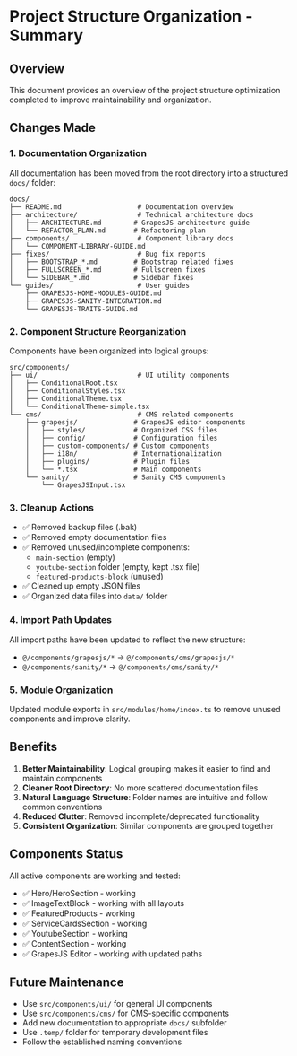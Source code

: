 # Project Structure Organization - Summary

## Overview
This document provides an overview of the project structure optimization completed to improve maintainability and organization.

## Changes Made

### 1. Documentation Organization
All documentation has been moved from the root directory into a structured `docs/` folder:

```
docs/
├── README.md                   # Documentation overview
├── architecture/               # Technical architecture docs
│   ├── ARCHITECTURE.md        # GrapesJS architecture guide  
│   └── REFACTOR_PLAN.md       # Refactoring plan
├── components/                 # Component library docs
│   └── COMPONENT-LIBRARY-GUIDE.md
├── fixes/                      # Bug fix reports
│   ├── BOOTSTRAP_*.md         # Bootstrap related fixes
│   ├── FULLSCREEN_*.md        # Fullscreen fixes
│   └── SIDEBAR_*.md           # Sidebar fixes
└── guides/                     # User guides
    ├── GRAPESJS-HOME-MODULES-GUIDE.md
    ├── GRAPESJS-SANITY-INTEGRATION.md
    └── GRAPESJS-TRAITS-GUIDE.md
```

### 2. Component Structure Reorganization
Components have been organized into logical groups:

```
src/components/
├── ui/                         # UI utility components
│   ├── ConditionalRoot.tsx
│   ├── ConditionalStyles.tsx
│   ├── ConditionalTheme.tsx
│   └── ConditionalTheme-simple.tsx
└── cms/                        # CMS related components
    ├── grapesjs/              # GrapesJS editor components
    │   ├── styles/            # Organized CSS files
    │   ├── config/            # Configuration files
    │   ├── custom-components/ # Custom components
    │   ├── i18n/              # Internationalization
    │   ├── plugins/           # Plugin files
    │   └── *.tsx              # Main components
    └── sanity/                # Sanity CMS components
        └── GrapesJSInput.tsx
```

### 3. Cleanup Actions
- ✅ Removed backup files (.bak)
- ✅ Removed empty documentation files
- ✅ Removed unused/incomplete components:
  - `main-section` (empty)
  - `youtube-section` folder (empty, kept .tsx file)
  - `featured-products-block` (unused)
- ✅ Cleaned up empty JSON files
- ✅ Organized data files into `data/` folder

### 4. Import Path Updates
All import paths have been updated to reflect the new structure:
- `@/components/grapesjs/*` → `@/components/cms/grapesjs/*`
- `@/components/sanity/*` → `@/components/cms/sanity/*`

### 5. Module Organization
Updated module exports in `src/modules/home/index.ts` to remove unused components and improve clarity.

## Benefits
1. **Better Maintainability**: Logical grouping makes it easier to find and maintain components
2. **Cleaner Root Directory**: No more scattered documentation files
3. **Natural Language Structure**: Folder names are intuitive and follow common conventions
4. **Reduced Clutter**: Removed incomplete/deprecated functionality
5. **Consistent Organization**: Similar components are grouped together

## Components Status
All active components are working and tested:
- ✅ Hero/HeroSection - working
- ✅ ImageTextBlock - working with all layouts
- ✅ FeaturedProducts - working  
- ✅ ServiceCardsSection - working
- ✅ YoutubeSection - working
- ✅ ContentSection - working
- ✅ GrapesJS Editor - working with updated paths

## Future Maintenance
- Use `src/components/ui/` for general UI components
- Use `src/components/cms/` for CMS-specific components
- Add new documentation to appropriate `docs/` subfolder
- Use `.temp/` folder for temporary development files
- Follow the established naming conventions